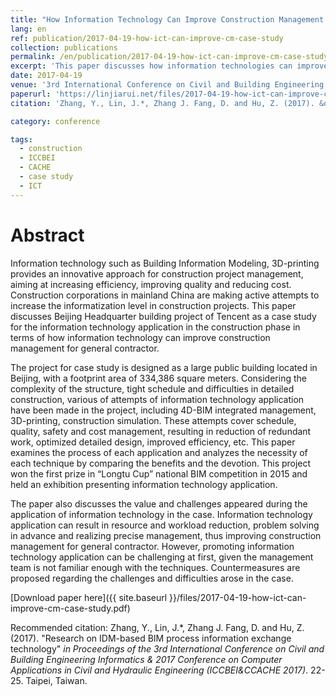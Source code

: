 ```yaml
---
title: "How Information Technology Can Improve Construction Management for General Contractor: A Case Study"
lang: en
ref: publication/2017-04-19-how-ict-can-improve-cm-case-study
collection: publications
permalink: /en/publication/2017-04-19-how-ict-can-improve-cm-case-study
excerpt: 'This paper discusses how information technologies can improve construction management.'
date: 2017-04-19
venue: '3rd International Conference on Civil and Building Engineering Informatics & 2017 Conference on Computer Applications in Civil and Hydraulic Engineering'
paperurl: 'https://linjiarui.net/files/2017-04-19-how-ict-can-improve-cm-case-study.pdf'
citation: 'Zhang, Y., Lin, J.*, Zhang J. Fang, D. and Hu, Z. (2017). &quot;Research on IDM-based BIM process information exchange technology&quot; <i>in Proceedings of the 3rd International Conference on Civil and Building Engineering Informatics & 2017 Conference on Computer Applications in Civil and Hydraulic Engineering (ICCBEI&CCACHE 2017)</i>. 22-25. Taipei, Taiwan.'

category: conference

tags: 
  - construction
  - ICCBEI
  - CACHE
  - case study
  - ICT
---
```



Abstract
====

Information technology such as Building Information Modeling, 3D-printing provides an innovative approach for construction project management, aiming at increasing efficiency, improving quality and reducing cost. Construction corporations in mainland China are making active attempts to increase the informatization level in construction projects. This paper discusses Beijing Headquarter building project of Tencent as a case study for the information technology application in the construction phase in terms of how information technology can improve construction management for general contractor. 

The project for case study is designed as a large public building located in Beijing, with a footprint area of 334,386 square meters. Considering the complexity of the structure, tight schedule and difficulties in detailed construction, various of attempts of information technology application have been made in the project, including 4D-BIM integrated management, 3D-printing, construction simulation. These attempts cover schedule, quality, safety and cost management, resulting in reduction of redundant work, optimized detailed design, improved efficiency, etc. This paper examines the process of each application and analyzes the necessity of each technique by comparing the benefits and the devotion. This project won the first prize in “Longtu Cup” national BIM competition in 2015 and held an exhibition presenting information technology application. 

The paper also discusses the value and challenges appeared during the application of information technology in the case. Information technology application can result in resource and workload reduction, problem solving in advance and realizing precise management, thus improving construction management for general contractor. However, promoting information technology application can be challenging at first, given the management team is not familiar enough with the techniques. Countermeasures are proposed regarding the challenges and difficulties arose in the case.

[Download paper here]({{ site.baseurl }}/files/2017-04-19-how-ict-can-improve-cm-case-study.pdf)

Recommended citation: Zhang, Y., Lin, J.*, Zhang J. Fang, D. and Hu, Z. (2017). &quot;Research on IDM-based BIM process information exchange technology&quot; <i>in Proceedings of the 3rd International Conference on Civil and Building Engineering Informatics & 2017 Conference on Computer Applications in Civil and Hydraulic Engineering (ICCBEI&CCACHE 2017)</i>. 22-25. Taipei, Taiwan.